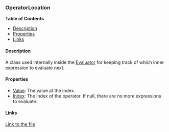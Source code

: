 ### OperatorLocation

**Table of Contents**
- [Description](#description)
- [Properties](#properties)
- [Links](#links)

#### Description

A class used internally inside the [Evaluator](/api/ExpressionEvaluatorForDotNet.Evaluator.html#ExpressionEvaluatorForDotNet_Evaluator) for keeping track of which inner expression to evaluate next.

#### Properties

- [Value](/api/ExpressionEvaluatorForDotNet.OperatorLocation.html#ExpressionEvaluatorForDotNet_OperatorLocation_Value): The value at the index.
- [Index](/api/ExpressionEvaluatorForDotNet.OperatorLocation.html#ExpressionEvaluatorForDotNet_OperatorLocation_Index): The index of the operator. If null, there are no more expressions to evaluate.

#### Links

[Link to the file](/api/ExpressionEvaluatorForDotNet.OperatorLocation.html)
